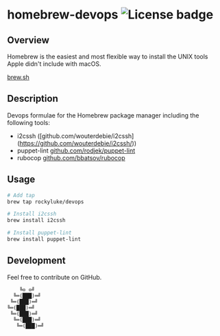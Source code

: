 # homebrew-devops ![License badge][license-img]

## Overview

Homebrew is the easiest  and most flexible way to install  the UNIX tools Apple
didn't include with macOS.

[brew.sh](https://brew.sh/)

## Description

Devops formulae for the Homebrew package manager including the following tools:

* i2cssh
  ([github.com/wouterdebie/i2cssh]
  (https://github.com/wouterdebie/i2cssh/))
* puppet-lint [github.com/rodjek/puppet-lint](https://github.com/rodjek/puppet-lint/)
* rubocop [github.com/bbatsov/rubocop](https://github.com/bbatsov/rubocop/)

## Usage

```bash
# Add tap
brew tap rockyluke/devops

# Install i2cssh
brew install i2cssh

# Install puppet-lint
brew install puppet-lint
```

## Development

Feel free to contribute on GitHub.

```
    ╚⊙ ⊙╝
  ╚═(███)═╝
 ╚═(███)═╝
╚═(███)═╝
 ╚═(███)═╝
  ╚═(███)═╝
   ╚═(███)═╝
```

[license-img]: https://img.shields.io/badge/license-ISC-blue.svg
